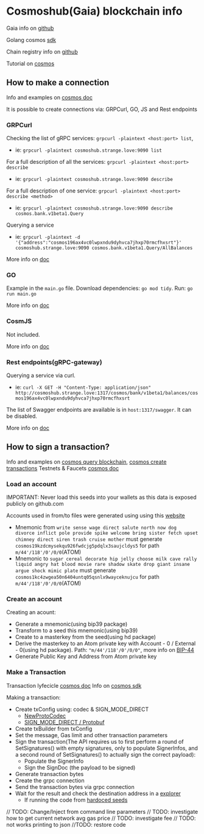 # Cosmoshub(Gaia) blockchain info

Gaia info on [github](https://github.com/cosmos/gaia)

Golang cosmos [sdk](https://pkg.go.dev/github.com/cosmos/cosmos-sdk)

Chain registry info on [github](https://github.com/cosmos/chain-registry)

Tutorial on [cosmos](https://docs.cosmos.network/master/run-node/txs.html)

## How to make a connection

Info and examples on [cosmos doc](https://docs.cosmos.network/v0.46/run-node/interact-node.html#using-grpc)

It is possible to create connections via: GRPCurl, GO, JS and Rest endpoints

### GRPCurl

Checking the list of gRPC services: `grpcurl -plaintext <host:port> list`,

* ie: `grpcurl -plaintext cosmoshub.strange.love:9090 list`

For a full description of all the services: `grpcurl -plaintext <host:port> describe`

* ie: `grpcurl -plaintext cosmoshub.strange.love:9090 describe`

For a full description of one service: `grpcurl -plaintext <host:port> describe <method>`

* ie: `grpcurl -plaintext cosmoshub.strange.love:9090 describe cosmos.bank.v1beta1.Query`

Querying a service

* ie: `grpcurl -plaintext -d '{"address":"cosmos196ax4vc0lwpxndu9dyhvca7jhxp70rmcfhxsrt"}' cosmoshub.strange.love:9090 cosmos.bank.v1beta1.Query/AllBalances`

More info on [doc](https://docs.cosmos.network/v0.46/run-node/interact-node.html#grpcurl)

### GO

Example in the `main.go` file. Download dependencies: `go mod tidy`. Run: `go run main.go`

More info on [doc](https://docs.cosmos.network/v0.46/run-node/interact-node.html#programmatically-via-go)

### CosmJS

Not included.

More info on [doc](https://docs.cosmos.network/v0.46/run-node/interact-node.html#cosmjs)

### Rest endpoints(gRPC-gateway)

Querying a service via curl.

* ie: `curl -X GET -H "Content-Type: application/json" http://cosmoshub.strange.love:1317/cosmos/bank/v1beta1/balances/cosmos196ax4vc0lwpxndu9dyhvca7jhxp70rmcfhxsrt`

The list of Swagger endpoints are available is in `host:1317/swagger`. It can be disabled.

More info on [doc](https://docs.cosmos.network/v0.46/run-node/interact-node.html#using-the-rest-endpoints)

## How to sign a transaction?

Info and examples on [cosmos query blockchain](https://docs.cosmos.network/master/run-node/txs.html), [cosmos create transactions](https://github.com/cosmos/cosmos-sdk/blob/main/docs/run-node/txs.md)
Testnets & Faucets [cosmos doc](https://github.com/cosmos/testnets)

### Load an account

IMPORTANT: Never load this seeds into your wallets as this data is exposed publicly on github.com

Accounts used in from/to files were generated using using this [website](https://iancoleman.io/bip39)

* Mnemonic from `write sense wage direct salute north now dog divorce inflict pole provide spike welcome bring sister fetch upset chimney direct siren trash cruise mother` must generate `cosmos19kzdcmysekqu926fwdcjg5pdqlx3saujcldys5` for path `m/44'/118'/0'/0/0`(ATOM)
* Mnemonic to `sugar cereal decorate hip jelly choose milk cave rally liquid angry hat blood movie rare shadow skate drop giant insane argue shock mimic plate` must generate `cosmos1kc4zwgea50n6404untq05qsnlx9wayceknujcu` for path `m/44'/118'/0'/0/0`(ATOM)
  
### Create an account

Creating an acount:

* Generate a mnemonic(using bip39 package)
* Transform to a seed this mnemonic(using bip39)
* Create to a masterkey from the seed(using hd package)
* Derive the masterkey to an Atom private key with Account - 0 / External - 0(using hd package). Path: `"m/44'/118'/0'/0/0"`, more info on [BIP-44](https://github.com/bitcoin/bips/blob/master/bip-0044.mediawiki#change)
* Generate Public Key and Address from Atom private key

### Make a Transaction

Transaction lyfecicle [cosmos doc](https://docs.cosmos.network/master/basics/tx-lifecycle.html)
Info on [cosmos sdk](https://docs.cosmos.network/master/core/transactions.html#transaction-generation)

Making a transaction:

* Create txConfig using: codec & SIGN_MODE_DIRECT
  * [NewProtoCodec](https://pkg.go.dev/github.com/cosmos/cosmos-sdk@v0.46.0/codec#ProtoCodec)
  * [SIGN_MODE_DIRECT / Protobuf](https://docs.cosmos.network/master/core/transactions.html#sign-mode-direct-preferred)
* Create txBuilder from txConfig
* Set the message, Gas limit and other transaction parameters
* Sign the transaction(The API requires us to first perform a round of SetSignatures() with empty signatures, only to populate SignerInfos, and a second round of SetSignatures() to actually sign the correct payload):
  * Populate the SignerInfo
  * Sign the SignDoc (the payload to be signed)
* Generate transaction bytes
* Create the grpc connection
* Send the transaction bytes via grpc connection
* Wait for the result and check the destination address in a [explorer](https://explorer.theta-testnet.polypore.xyz)
  * If running the code from [hardoced seeds](https://explorer.theta-testnet.polypore.xyz/account/cosmos19kzdcmysekqu926fwdcjg5pdqlx3saujcldys5)

// TODO: Change/Inject from command line parameters
// TODO: investigate how to get current network avg gas price
// TODO: investigate fee
// TODO: not works printing to json
//TODO: restore code